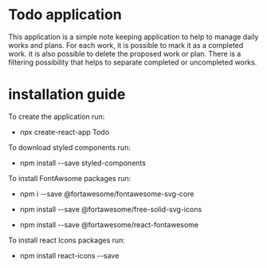 # Todo application

This application is a simple note keeping application to help to manage daily works and plans. For each work, it is possible to mark it as a completed work. it is also possible to delete the proposed work or plan. There is a filtering possibility that helps to separate completed or uncompleted works.

# installation guide

To create the application run:
 
- npx create-react-app Todo

To download styled components run:
 
- npm install --save styled-components

To install FontAwsome packages run:
 
- npm i --save @fortawesome/fontawesome-svg-core

- npm install --save @fortawesome/free-solid-svg-icons

- npm install --save @fortawesome/react-fontawesome

To install react Icons packages run:
 
- npm install react-icons --save
